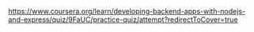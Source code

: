 https://www.coursera.org/learn/developing-backend-apps-with-nodejs-and-express/quiz/9FaUC/practice-quiz/attempt?redirectToCover=true